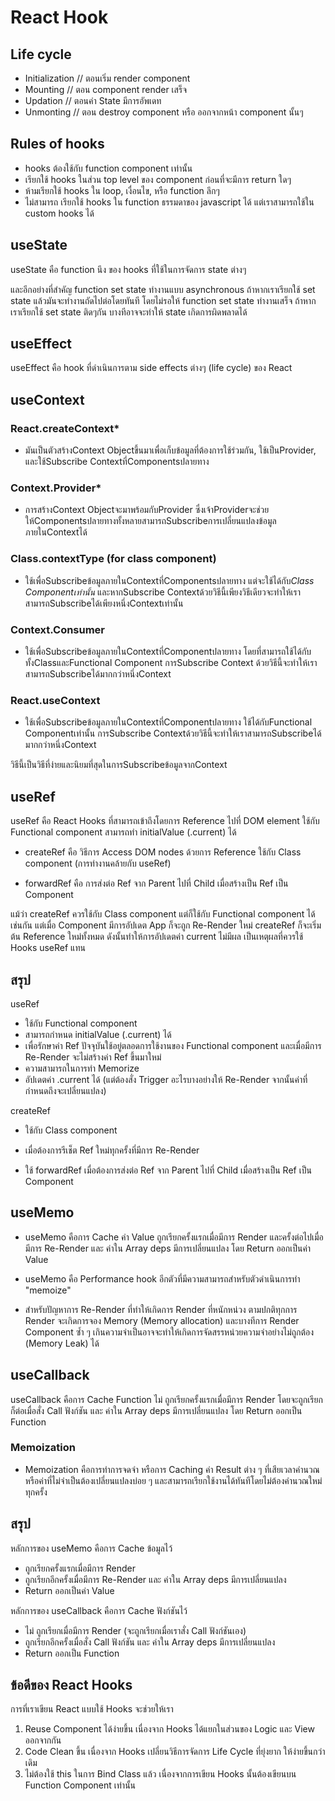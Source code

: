 

# React Hook

## Life cycle 
- Initialization // ตอนเริ่ม render component
- Mounting // ตอน component render เสร็จ
- Updation // ตอนค่า State มีการอัพเดท
- Unmonting // ตอน destroy component หรือ ออกจากหน้า component นั้นๆ


## Rules of hooks
- hooks ต้องใช้กับ function component เท่านั้น
- เรียกใช้ hooks ในส่วน top level ของ component ก่อนที่จะมีการ return ใดๆ
- ห้ามเรียกใช้ hooks ใน loop, เงื่อนไข, หรือ function ลึกๆ
- ไม่สามารถ เรียกใช้ hooks ใน function ธรรมดาของ javascript ได้ แต่เราสามารถใช้ใน custom hooks ได้

## useState
useState คือ function นึง ของ hooks ที่ใช้ในการจัดการ state ต่างๆ

และอีกอย่างที่สำคัญ function set state ทำงานแบบ asynchronous ถ้าหากเราเรียกใช้ set state แล้วมันจะทำงานถัดไปต่อโดยทันที โดยไม่รอให้ function set state ทำงานเสร็จ ถ้าหากเราเรียกใช้ set state ติดๆกัน บางทีอาจจะทำให้ state เกิดการผิดพลาดได้

## useEffect

useEffect คือ hook ที่ดำเนินการตาม side effects ต่างๆ (life cycle) ของ React 

## useContext

### React.createContext*
- มันเป็นตัวสร้างContext Objectขึ้นมาเพื่อเก็บข้อมูลที่ต้องการใช้ร่วมกัน, ใช้เป็นProvider, และใช้Subscribe Contextที่Componentsปลายทาง

### Context.Provider*
- การสร้างContext Objectจะมาพร้อมกับProvider ซึ่งเจ้าProviderจะช่วยให้Componentsปลายทางทั้งหลายสามารถSubscribeการเปลี่ยนแปลงข้อมูลภายในContextได้

### Class.contextType (for class component)
- ใช้เพื่อSubscribeข้อมูลภายในContextที่Componentsปลายทาง แต่จะใช้ได้กับ*Class Componentเท่านั้น* และหากSubscribe Contextด้วยวิธีนี้เพียงวิธีเดียวจะทำให้เราสามารถSubscribeได้เพียงหนึ่งContextเท่านั้น

### Context.Consumer
- ใช้เพื่อSubscribeข้อมูลภายในContextที่Componentปลายทาง โดยที่สามารถใช้ได้กับทั้งClassและFunctional Component การSubscribe Context ด้วยวิธีนี้จะทำให้เราสามารถSubscribeได้มากกว่าหนึ่งContext

### React.useContext
- ใช้เพื่อSubscribeข้อมูลภายในContextที่Componentปลายทาง ใช้ได้กับFunctional Componentเท่านั้น การSubscribe Contextด้วยวิธีนี้จะทำให้เราสามารถSubscribeได้มากกว่าหนึ่งContext

วิธีนี้เป็นวิธีที่ง่ายและนิยมที่สุดในการSubscribeข้อมูลจากContext


## useRef
useRef คือ React Hooks ที่สามารถเข้าถึงโดยการ Reference ไปที่ DOM element ใช้กับ Functional component สามารถทำ initialValue (.current) ได้

- createRef คือ วิธีการ Access DOM nodes ด้วยการ Reference ใช้กับ Class component (การทำงานคล้ายกับ useRef)

- forwardRef คือ การส่งต่อ Ref จาก Parent ไปที่ Child เมื่อสร้างเป็น Ref เป็น Component

แม้ว่า createRef ควรใช้กับ Class component
แต่ก็ใช้กับ Functional component ได้เช่นกัน
แต่เมื่อ Component มีการอัปเดต App ก็จะถูก Re-Render ใหม่
createRef ก็จะเริ่มต้น Reference ใหม่ทั้งหมด
ดังนั้นทำให้การอัปเดตค่า current ไม่มีผล
เป็นเหตุผลที่ควรใช้ Hooks useRef แทน

##  สรุป

useRef
- ใช้กับ Functional component
- สามารถกำหนด initialValue (.current) ได้
- เพื่อรักษาค่า Ref ปัจจุบันใช้อยู่ตลอดการใช้งานของ Functional component และเมื่อมีการ Re-Render จะไม่สร้างค่า Ref ขึ้นมาใหม่
- ความสามารถในการทำ Memorize
- อัปเดตค่า .current ได้ (แต่ต้องสั่ง Trigger อะไรบางอย่างให้ Re-Render จากนั้นค่าที่กำหนดถึงจะเปลี่ยนแปลง)

createRef
- ใช้กับ Class component
- เมื่อต้องการรีเช็ต Ref ใหม่ทุกครั้งที่มีการ Re-Render


- ใช้ forwardRef เมื่อต้องการส่งต่อ Ref จาก Parent ไปที่ Child เมื่อสร้างเป็น Ref เป็น Component

## useMemo
- useMemo คือการ Cache ค่า Value ถูกเรียกครั้งแรกเมื่อมีการ Render และครั้งต่อไปเมื่อมีการ Re-Render และ ค่าใน Array deps มีการเปลี่ยนแปลง โดย Return ออกเป็นค่า Value

- useMemo คือ Performance hook อีกตัวที่มีความสามารถสำหรับตัวดำเนินการทำ "memoize"

- สำหรับปัญหาการ Re-Render ที่ทำให้เกิดการ Render ที่หนักหน่วง ตามปกติทุกการ Render จะเกิดการจอง Memory (Memory allocation) และบางทีการ Render Component ซ้ำ ๆ เกินความจำเป็นอาจจะทำให้เกิดการจัดสรรหน่วยความจำอย่างไม่ถูกต้อง (Memory Leak) ได้

## useCallback
useCallback คือการ Cache Function ไม่ ถูกเรียกครั้งแรกเมื่อมีการ Render โดยจะถูกเรียกก็ต่อเมื่อสั่ง Call ฟังก์ชัน และ ค่าใน Array deps มีการเปลี่ยนแปลง โดย Return ออกเป็น Function

### Memoization 
- Memoization คือการทำการจดจำ หรือการ Caching ค่า Result ต่าง ๆ ที่เสียเวลาคำนวณหรือค่าที่ไม่จำเป็นต้องเปลี่ยนแปลงบ่อย ๆ และสามารถเรียกใช้งานได้ทันทีโดยไม่ต้องคำนวณใหม่ทุกครั้ง


## สรุป

หลักการของ useMemo คือการ Cache ข้อมูลไว้
- ถูกเรียกครั้งแรกเมื่อมีการ Render
- ถูกเรียกอีกครั้งเมื่อมีการ Re-Render และ ค่าใน Array deps มีการเปลี่ยนแปลง
- Return ออกเป็นค่า Value

หลักการของ useCallback คือการ Cache ฟังก์ชันไว้
- ไม่ ถูกเรียกเมื่อมีการ Render (จะถูกเรียกเมื่อเราสั่ง Call ฟังก์ชันเอง)
- ถูกเรียกอีกครั้งเมื่อสั่ง Call ฟังก์ชัน และ ค่าใน Array deps มีการเปลี่ยนแปลง
- Return ออกเป็น Function





## ข้อดีของ React Hooks

การที่เราเขียน React แบบใช้ Hooks จะช่วยให้เรา

1. Reuse Component ได้ง่ายขึ้น เนื่องจาก Hooks ได้แยกในส่วนของ Logic และ View ออกจากกัน
2. Code Clean ขึ้น เนื่องจาก Hooks เปลี่ยนวิธีการจัดการ Life Cycle ที่ยุ่งยาก ให้ง่ายขึ้นกว่าเดิม
3. ไม่ต้องใช้ this ในการ Bind Class แล้ว เนื่องจากการเขียน Hooks นั้นต้องเขียนบน Function Component เท่านั้น

